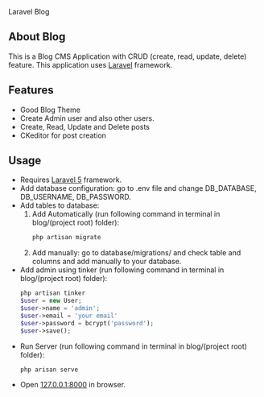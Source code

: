Laravel Blog

## About Blog
This is a Blog CMS Application with CRUD (create, read, update, delete) feature. This application uses [Laravel](https://laravel.com/) framework.

## Features
- Good Blog Theme
- Create Admin user and also other users.
- Create, Read, Update and Delete posts
- CKeditor for post creation

## Usage
- Requires [Laravel 5](https://laravel.com/) framework.
- Add database configuration: go to .env file and change DB_DATABASE, DB_USERNAME, DB_PASSWORD.
- Add tables to database:
	1. Add Automatically (run following command in terminal in blog/(project root) folder):
		```php
		php artisan migrate
		```
	2. Add manually: go to database/migrations/ and check table and columns and add manually to your database.
- Add admin using tinker (run following command in terminal in blog/(project root) folder):
	```php
	php artisan tinker
	$user = new User;
	$user->name = 'admin';
	$user->email = 'your email'
	$user->password = bcrypt('password');
	$user->save();
	```
- Run Server (run following command in terminal in blog/(project root) folder):
	```php 
	php arisan serve
	```
- Open [127.0.0.1:8000](http://127.0.0.1:8000) in browser.


